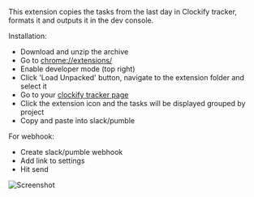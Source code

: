 This extension copies the tasks from the last day in Clockify tracker, formats it and outputs it in the dev console. 

Installation: 
- Download and unzip the archive
- Go to [chrome://extensions/](chrome://extensions/)
- Enable developer mode (top right)
- Click 'Load Unpacked' button, navigate to the extension folder and select it
- Go to your [clockify tracker page](https://app.clockify.me/tracker)
- Click the extension icon and the tasks will be displayed grouped by project
- Copy and paste into slack/pumble

For webhook: 
- Create slack/pumble webhook
- Add link to settings
- Hit send

![Screenshot](https://i.imgur.com/uBNUB9o.png)
